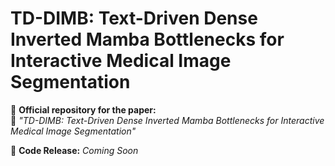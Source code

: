 # **TD-DIMB: Text-Driven Dense Inverted Mamba Bottlenecks for Interactive Medical Image Segmentation** 

📌 **Official repository for the paper:**  
🚀 *"TD-DIMB: Text-Driven Dense Inverted Mamba Bottlenecks for Interactive Medical Image Segmentation"*  

📅 **Code Release:** *Coming Soon* 
